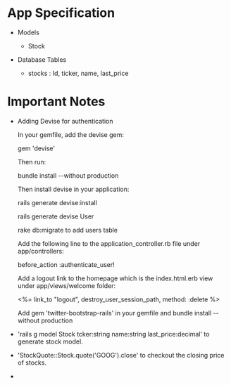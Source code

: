 

# App Specification

* Models

  * Stock

* Database Tables
  
  * stocks : Id, ticker, name, last_price

# Important Notes

* Adding Devise for authentication
   
    In your gemfile, add the devise gem:

    gem 'devise'

    Then run:
    
    bundle install --without production
    
    Then install devise in your application:
    
    rails generate devise:install
    
    rails generate devise User
    
    rake db:migrate to add users table
    
    Add the following line to the application_controller.rb file under app/controllers:
    
    before_action :authenticate_user!
    
    Add a logout link to the homepage which is the index.html.erb view under app/views/welcome folder:
    
    <%= link_to "logout", destroy_user_session_path, method: :delete %>
    
    Add gem 'twitter-bootstrap-rails' in your gemfile and bundle install --without production
    
* 'rails g model Stock tcker:string name:string last_price:decimal' to generate stock model.
* 'StockQuote::Stock.quote('GOOG').close' to checkout the closing price of stocks.
* 